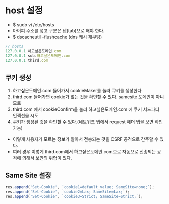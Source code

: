 # host 설정

-   \$ sudo vi /etc/hosts
-   아이피 주소를 넣고 구분은 탭(tab)으로 해야 한다.
-   \$ dscacheutil -flushcache (dns 캐시 재부팅)

```js
// hosts
127.0.0.1 하고싶은도메인.com
127.0.0.1 sub.하고싶은도메인.com
127.0.0.1 third.com
```

## 쿠키 생성

1. 하고싶은도메인.com 들어가서 cookieMaker를 눌러 쿠키를 생성한다
2. third.com 들어가면 cookie가 없는 것을 확인할 수 있다. samesite 도메인이 아니므로
3. third.com 에서 cookieConfirm을 눌러 하고싶은도메인.com 에 쿠키 서드파티 인젝션을 시도
4. 쿠키가 생성된 것을 확인할 수 있다.(네트워크 탭에서 request 헤더 탭을 보면 확인 가능)

-   이렇게 사용자가 모르는 정보가 알아서 전송되는 것을 CSRF 공격으로 간주할 수 있다.
-   여러 경우 이렇게 third.com에서 하고싶은도메인.com으로 자동으로 전송되는 공격에 의해서 보안의 위협이 있다.

## Same Site 설정

```javascript
res.append('Set-Cookie', `cookie1=default_value; SameSite=none;`);
res.append('Set-Cookie', `cookie2=Lax; SameSite=Lax;`);
res.append('Set-Cookie', `cookie3=Strict; SameSite=Strict;`);
```
